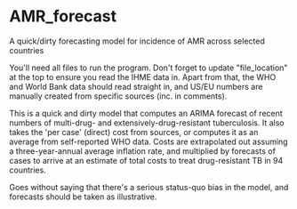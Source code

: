 # AMR_forecast
A quick/dirty forecasting model for incidence of AMR across selected countries

You'll need all files to run the program. Don't forget to update "file_location" at the top to ensure you read the IHME data in. Apart from that, the WHO and World Bank data should read straight in, and US/EU numbers are manually created from specific sources (inc. in comments).

This is a quick and dirty model that computes an ARIMA forecast of recent numbers of multi-drug- and extensively-drug-resistant tuberculosis. It also takes the 'per case' (direct) cost from sources, or computes it as an average from self-reported WHO data. Costs are extrapolated out assuming a three-year-annual average inflation rate, and multiplied by forecasts of cases to arrive at an estimate of total costs to treat drug-resistant TB in 94 countries.

Goes without saying that there's a serious status-quo bias in the model, and forecasts should be taken as illustrative.
